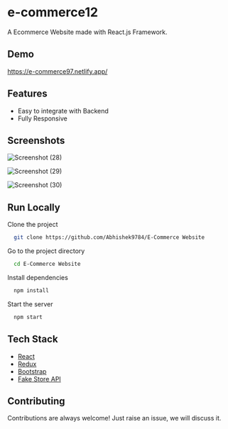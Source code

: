 # e-commerce12

A Ecommerce Website made with React.js Framework.


## Demo

https://e-commerce97.netlify.app/

## Features

- Easy to integrate with Backend
- Fully Responsive


## Screenshots

![Screenshot (28)](https://github.com/user-attachments/assets/4d8bb694-045b-4872-b409-6e605b746ceb)




![Screenshot (29)](https://github.com/user-attachments/assets/01618482-9f1d-47ad-a94f-75499405af0e)




![Screenshot (30)](https://github.com/user-attachments/assets/82a58ddc-6cb1-4a93-8eb5-b598df8d29de)





## Run Locally

Clone the project

```bash
  git clone https://github.com/Abhishek9784/E-Commerce Website
```

Go to the project directory

```bash
  cd E-Commerce Website
```

Install dependencies

```bash
  npm install
```

Start the server

```bash
  npm start
```



## Tech Stack

* [React](https://reactjs.org/)
* [Redux](https://redux.js.org/)
* [Bootstrap](https://getbootstrap.com/)
* [Fake Store API](https://fakestoreapi.com/)

## Contributing

Contributions are always welcome!
Just raise an issue, we will discuss it.

